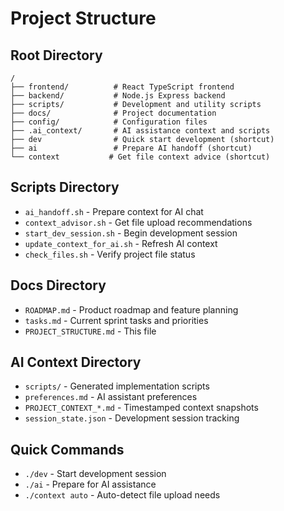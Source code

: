 # Project Structure

## Root Directory
```
/
├── frontend/          # React TypeScript frontend
├── backend/           # Node.js Express backend
├── scripts/           # Development and utility scripts
├── docs/              # Project documentation
├── config/            # Configuration files
├── .ai_context/       # AI assistance context and scripts
├── dev                # Quick start development (shortcut)
├── ai                 # Prepare AI handoff (shortcut)
└── context           # Get file context advice (shortcut)
```

## Scripts Directory
- `ai_handoff.sh` - Prepare context for AI chat
- `context_advisor.sh` - Get file upload recommendations
- `start_dev_session.sh` - Begin development session
- `update_context_for_ai.sh` - Refresh AI context
- `check_files.sh` - Verify project file status

## Docs Directory
- `ROADMAP.md` - Product roadmap and feature planning
- `tasks.md` - Current sprint tasks and priorities
- `PROJECT_STRUCTURE.md` - This file

## AI Context Directory
- `scripts/` - Generated implementation scripts
- `preferences.md` - AI assistant preferences
- `PROJECT_CONTEXT_*.md` - Timestamped context snapshots
- `session_state.json` - Development session tracking

## Quick Commands
- `./dev` - Start development session
- `./ai` - Prepare for AI assistance
- `./context auto` - Auto-detect file upload needs
